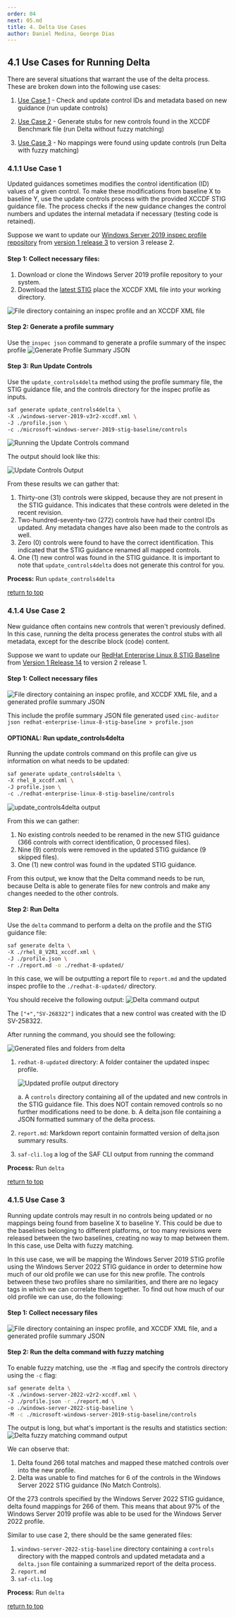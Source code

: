```yaml
---
order: 04
next: 05.md
title: 4. Delta Use Cases
author: Daniel Medina, George Dias
---
```


## 4.1 Use Cases for Running Delta

There are several situations that warrant the use of the delta process. These are broken down into the following use cases:

1. [Use Case 1](#411-use-case-1) - Check and update control IDs and metadata based on new guidance (run update controls)

3. [Use Case 2](#415-use-case-2) - Generate stubs for new controls found in the XCCDF Benchmark file (run Delta without fuzzy matching)

4. [Use Case 3](#414-use-case-3) - No mappings were found using update controls (run Delta with fuzzy matching)



### 4.1.1 Use Case 1

Updated guidances sometimes modifies the control identification (ID) values of a given control. To make these modifications from baseline X to baseline Y, use the update controls process with the provided XCCDF STIG guidance file. The process checks if the new guidance changes the control numbers and updates the internal metadata if necessary (testing code is retained).

Suppose we want to update our [Windows Server 2019 inspec profile repository](https://github.com/mitre/microsoft-windows-server-2019-stig-baseline/) from [version 1 release 3](https://github.com/mitre/microsoft-windows-server-2019-stig-baseline/releases/tag/1.3.0) to version 3 release 2.

#### Step 1: Collect necessary files:
1. Download or clone the Windows Server 2019 profile repository to your system.
2. Download the [latest STIG](https://public.cyber.mil/stigs/downloads/) place the XCCDF XML file into your working directory.

![File directory containing an inspec profile and an XCCDF XML file](../../assets/img/Delta_Class/Delta_Files_1.png)

#### Step 2: Generate a profile summary
Use the `inspec json` command to generate a profile summary of the inspec profile
![Generate Profile Summary JSON](../../assets/img/Delta_Class/use_case_1-1.gif)


#### Step 3: Run Update Controls
Use the `update_controls4delta` method using the profile summary file, the STIG guidance file, and the controls directory for the inspec profile as inputs.
```sh
saf generate update_controls4delta \
-X ./windows-server-2019-v3r2-xccdf.xml \
-J ./profile.json \
-c ./microsoft-windows-server-2019-stig-baseline/controls
```
![Running the Update Controls command](../../assets/img/Delta_Class/use_case_1-2.gif)

The output should look like this:

![Update Controls Output](../../assets/img/Delta_Class/use_case_1-3.png)

From these results we can gather that:
1. Thirty-one (31) controls were skipped, because they are not present in the STIG guidance. This indicates that these controls were deleted in the recent revision.
2. Two-hundred-seventy-two (272) controls have had their control IDs updated. Any metadata changes have also been made to the controls as well.
3. Zero (0) controls were found to have the correct identification. This indicated that the STIG guidance renamed all mapped controls.
4. One (1) new control was found in the STIG guidance. It is important to note that `update_controls4delta` does not generate this control for you.

**Process:** Run `update_controls4delta`

[return to top](#41-use-cases-for-running-delta)

### 4.1.4 Use Case 2

New guidance often contains new controls that weren't previously defined. In this case, running the delta process generates the control stubs with all metadata, except for the describe block (code) content.

Suppose we want to update our [RedHat Enterprise Linux 8 STIG Baseline](https://github.com/mitre/redhat-enterprise-linux-8-stig-baseline) from [Version 1 Release 14](https://github.com/mitre/redhat-enterprise-linux-8-stig-baseline/releases/tag/v1.14.1) to version 2 release 1.

#### Step 1: Collect necessary files

![File directory containing an inspec profile, and XCCDF XML file, and a generated profile summary JSON](../../assets/img/Delta_Class/use_case_2_1.png)

This include the profile summary JSON file generated used `cinc-auditor json redhat-enterprise-linux-8-stig-baseline > profile.json`

#### **OPTIONAL**: Run update_controls4delta
Running the update controls command on this profile can give us information on what needs to be updated:
```sh
saf generate update_controls4delta \
-X rhel_8_xccdf.xml \
-J profile.json \
-c ./redhat-enterprise-linux-8-stig-baseline/controls
```

![update_controls4delta output](../../assets/img/Delta_Class/use_case_2-2.png)

From this we can gather:
1. No existing controls needed to be renamed in the new STIG guidance (366 controls with correct identification, 0 processed files).
2. Nine (9) controls were removed in the updated STIG guidance (9 skipped files).
3. One (1) new control was found in the updated STIG guidance. 

From this output, we know that the Delta command needs to be run, because Delta is able to generate files for new controls and make any changes needed to the other controls.

#### Step 2: Run Delta

Use the `delta` command to perform a delta on the profile and the STIG guidance file:
```sh
saf generate delta \
-X ./rhel_8_V2R1_xccdf.xml \
-J ./profile.json \
-r ./report.md -o ./redhat-8-updated/
```
In this case, we will be outputting a report file to `report.md` and the updated inspec profile to the `./redhat-8-updated/` directory.

You should receive the following output:
![Delta command output](../../assets/img/Delta_Class/use_case_2-3.png)

The `["+","SV-268322"]` indicates that a new control was created with the ID SV-258322.

After running the command, you should see the following:

![Generated files and folders from delta](../../assets/img/Delta_Class/use_case_2-4.png)

1. `redhat-8-updated` directory: A folder container the updated inspec profile.

    ![Updated profile output directory](../../assets/img/Delta_Class/use_case_2-5.png)

    a. A `controls` directory containing all of the updated and new controls in the STIG guidance file. This does NOT contain removed controls so no further modifications need to be done.
    b. A delta.json file containing a JSON formatted summary of the delta process.
2. `report.md`: Markdown report containin formatted version of delta.json summary results.
3. `saf-cli.log` a log of the SAF CLI output from running the command

**Process:** Run `delta`

[return to top](#41-use-cases-for-running-delta)

### 4.1.5 Use Case 3

Running update controls may result in no controls being updated or no mappings being found from baseline X to baseline Y. This could be due to the baselines belonging to different platforms, or too many revisions were released between the two baselines, creating no way to map between them. In this case, use Delta with fuzzy matching.

In this use case, we will be mapping the Windows Server 2019 STIG profile using the Windows Server 2022 STIG guidance in order to determine how much of our old profile we can use for this new profile. The controls between these two profiles share no similarities, and there are no legacy tags in which we can correlate them together. To find out how much of our old profile we can use, do the following:

#### Step 1: Collect necessary files
![File directory containing an inspec profile, and XCCDF XML file, and a generated profile summary JSON](../../assets/img/Delta_Class/use_case_3-1.png)

#### Step 2: Run the delta command with fuzzy matching

To enable fuzzy matching, use the `-M` flag and specify the controls directory using the `-c` flag:
```sh
saf generate delta \
-X ./windows-server-2022-v2r2-xccdf.xml \
-J ./profile.json -r ./report.md \
-o ./windows-server-2022-stig-baseline \
-M -c ./microsoft-windows-server-2019-stig-baseline/controls
```

The output is long, but what's important is the results and statistics section:
![Delta fuzzy matching command output](../../assets/img/Delta_Class/use_case_3-2.png)

We can observe that:
1. Delta found 266 total matches and mapped these matched controls over into the new profile.
2. Delta was unable to find matches for 6 of the controls in the Windows Server 2022 STIG guidance (No Match Controls).

Of the 273 controls specified by the Windows Server 2022 STIG guidance, delta found mappings for 266 of them. This means that about 97% of the Windows Server 2019 profile was able to be used for the Windows Server 2022 profile.

Similar to use case 2, there should be the same generated files:
1. `windows-server-2022-stig-baseline` directory containing a `controls` directory with the mapped controls and updated metadata and a `delta.json` file containing a summarized report of the delta process.
2. `report.md`
3. `saf-cli.log`


**Process:** Run `delta`

[return to top](#41-use-cases-for-running-delta)
